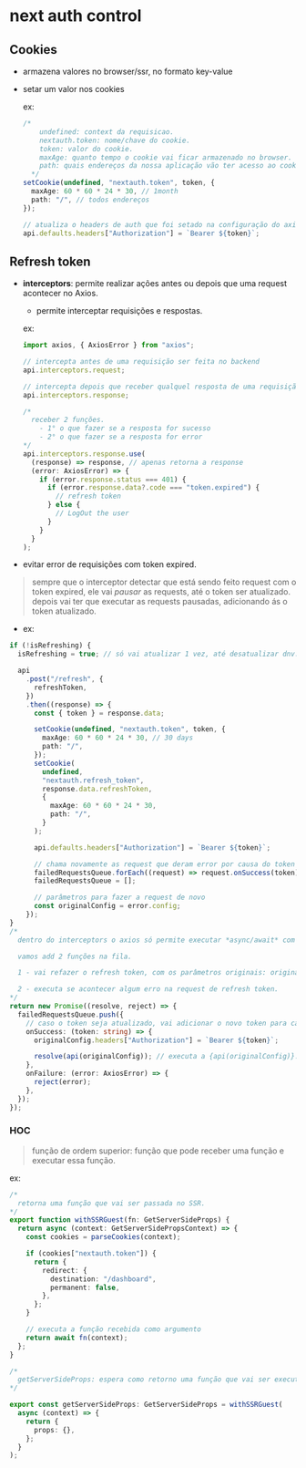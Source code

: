# next auth control

## Cookies

- armazena valores no browser/ssr, no formato key-value

- setar um valor nos cookies

  ex:

  ```ts
  /*
      undefined: context da requisicao.
      nextauth.token: nome/chave do cookie.
      token: valor do cookie.
      maxAge: quanto tempo o cookie vai ficar armazenado no browser.
      path: quais endereços da nossa aplicação vão ter acesso ao cookie.
    */
  setCookie(undefined, "nextauth.token", token, {
    maxAge: 60 * 60 * 24 * 30, // 1month
    path: "/", // todos endereços
  });

  // atualiza o headers de auth que foi setado na configuração do axios
  api.defaults.headers["Authorization"] = `Bearer ${token}`;
  ```

## Refresh token

- **interceptors**: permite realizar ações antes ou depois que uma request acontecer no Axios.

  - permite interceptar requisições e respostas.

  ex:

  ```ts
  import axios, { AxiosError } from "axios";

  // intercepta antes de uma requisição ser feita no backend
  api.interceptors.request;

  // intercepta depois que receber qualquel resposta de uma requisição no backend
  api.interceptors.response;

  /*
    receber 2 funções.
      - 1° o que fazer se a resposta for sucesso
      - 2° o que fazer se a resposta for error
  */
  api.interceptors.response.use(
    (response) => response, // apenas retorna a response
    (error: AxiosError) => {
      if (error.response.status === 401) {
        if (error.response.data?.code === "token.expired") {
          // refresh token
        } else {
          // LogOut the user
        }
      }
    }
  );
  ```

- evitar error de requisições com token expired.

> sempre que o interceptor detectar que está sendo feito request com o token expired, ele vai _pausar_ as requests, até o token ser atualizado. depois vai ter que executar as requests pausadas, adicionando ás o token atualizado.

- ex:

```ts
if (!isRefreshing) {
  isRefreshing = true; // só vai atualizar 1 vez, até desatualizar dnv.

  api
    .post("/refresh", {
      refreshToken,
    })
    .then((response) => {
      const { token } = response.data;

      setCookie(undefined, "nextauth.token", token, {
        maxAge: 60 * 60 * 24 * 30, // 30 days
        path: "/",
      });
      setCookie(
        undefined,
        "nextauth.refresh_token",
        response.data.refreshToken,
        {
          maxAge: 60 * 60 * 24 * 30,
          path: "/",
        }
      );

      api.defaults.headers["Authorization"] = `Bearer ${token}`;

      // chama novamente as request que deram error por causa do token
      failedRequestsQueue.forEach((request) => request.onSuccess(token));
      failedRequestsQueue = [];

      // parâmetros para fazer a request de novo
      const originalConfig = error.config;
    });
}
/*
  dentro do interceptors o axios só permite executar *async/await* com a class *Promise*.

  vamos add 2 funções na fila.

  1 - vai refazer o refresh token, com os parâmetros originais: originalConfig.

  2 - executa se acontecer algum erro na request de refresh token.
*/
return new Promise((resolve, reject) => {
  failedRequestsQueue.push({
    // caso o token seja atualizado, vai adicionar o novo token para cada função da FailedQueue.
    onSuccess: (token: string) => {
      originalConfig.headers["Authorization"] = `Bearer ${token}`;

      resolve(api(originalConfig)); // executa a {api(originalConfig)}. aguardando o código
    },
    onFailure: (error: AxiosError) => {
      reject(error);
    },
  });
});
```

### HOC

> função de ordem superior: função que pode receber uma função e executar essa função.

ex:

```ts
/*
  retorna uma função que vai ser passada no SSR.
*/
export function withSSRGuest(fn: GetServerSideProps) {
  return async (context: GetServerSidePropsContext) => {
    const cookies = parseCookies(context);

    if (cookies["nextauth.token"]) {
      return {
        redirect: {
          destination: "/dashboard",
          permanent: false,
        },
      };
    }

    // executa a função recebida como argumento
    return await fn(context);
  };
}

/*
  getServerSideProps: espera como retorno uma função que vai ser executada no SSR.
*/

export const getServerSideProps: GetServerSideProps = withSSRGuest(
  async (context) => {
    return {
      props: {},
    };
  }
);
```
